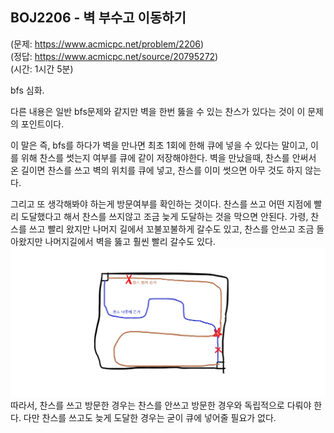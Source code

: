 ## BOJ2206 - 벽 부수고 이동하기  
(문제: https://www.acmicpc.net/problem/2206)  
(정답: https://www.acmicpc.net/source/20795272)  
(시간: 1시간 5분)  

bfs 심화.  

다른 내용은 일반 bfs문제와 같지만 벽을 한번 뚫을 수 있는 찬스가 있다는 것이 이 문제의 포인트이다.  

이 말은 즉, bfs를 하다가 벽을 만나면 최초 1회에 한해 큐에 넣을 수 있다는 말이고, 이를 위해 찬스를 썻는지 여부를 큐에 같이 저장해야한다. 벽을 만났을때, 찬스를 안써서 온 길이면 찬스를 쓰고 벽의 위치를 큐에 넣고, 찬스를 이미 썻으면 아무 것도 하지 않는다.  

그리고 또 생각해봐야 하는게 방문여부를 확인하는 것이다. 찬스를 쓰고 어떤 지점에 빨리 도달했다고 해서 찬스를 쓰지않고 조금 늦게 도달하는 것을 막으면 안된다. 가령, 찬스를 쓰고 빨리 왔지만 나머지 길에서 꼬불꼬불하게 갈수도 있고, 찬스를 안쓰고 조금 돌아왔지만 나머지길에서 벽을 뚫고 훨씬 빨리 갈수도 있다.  
![](/img/BOJ2206.png)  
따라서, 찬스를 쓰고 방문한 경우는 찬스를 안쓰고 방문한 경우와 독립적으로 다뤄야 한다. 다만 찬스를 쓰고도 늦게 도달한 경우는 굳이 큐에 넣어줄 필요가 없다.